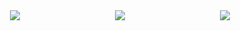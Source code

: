 <div style="display: flex; justify-content: space-around;">
<!--     <a href="https://github.com/jiisuniui/github-readme-stats">
        <img src="https://github-readme-stats.vercel.app/api?username=jiisuniui" />
    </a>
    <a href="https://github.com/jiisuniui/github-readme-stats">
        <img src="https://github-readme-stats.vercel.app/api/top-langs/?username=jiisuniui" />
    </a>
 -->

<!--[![Anurag's GitHub stats](https://github-readme-stats-git-masterorgs-github-readme-stats-team.vercel.app/api?username=jiisuniui&include_orgs=true&role=OWNER,ORGANIZATION_MEMBER,COLLABORATOR)](https://github.com/jiisuniui/github-readme-stats)

[![Top Langs](https://github-readme-stats-git-masterorgs-github-readme-stats-team.vercel.app/api/top-langs/?username=jiisuniui&include_orgs=true&role=OWNER,ORGANIZATION_MEMBER,COLLABORATOR)](https://github.com/jiisuniui/github-readme-stats)
 -->

 
<img src="https://github-readme-stats.vercel.app/api?username=jiisuniui&show_icons=true&theme=radical"/>

 
<a href="https://github.com/jiisuniui/github-readme-stats">
    <img src="https://github-readme-stats-one-bice.vercel.app/api?username=jiisuniui&show_icons=true&include_all_commits=true&count_private=true&role=OWNER,ORGANIZATION_MEMBER,COLLABORATOR" />
</a>
<a href="https://github.com/jiisuniui/github-readme-stats">
    <img src="https://github-readme-stats.vercel.app/api/top-langs/?username=jiisuniui&show_icons=true&include_all_commits=true&count_private=true&role=OWNER,ORGANIZATION_MEMBER,COLLABORATOR" />
</a>

</div>

<!--
**jiisuniui/jiisuniui** is a ✨ _special_ ✨ repository because its `README.md` (this file) appears on your GitHub profile.

Here are some ideas to get you started:

- 🔭 I’m currently working on ...
- 🌱 I’m currently learning ...
- 👯 I’m looking to collaborate on ...
- 🤔 I’m looking for help with ...
- 💬 Ask me about ...
- 📫 How to reach me: ...
- 😄 Pronouns: ...
- ⚡ Fun fact: ...
-->
